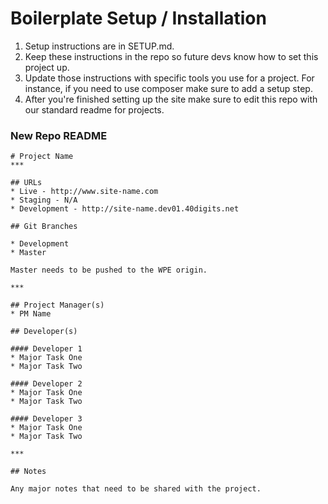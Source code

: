 # Boilerplate Setup / Installation

1. Setup instructions are in SETUP.md.
2. Keep these instructions in the repo so future devs know how to set this project up.
3. Update those instructions with specific tools you use for a project. For instance, if you need to use composer make sure to add a setup step.
4. After you're finished setting up the site make sure to edit this repo with our standard readme for projects.

### New Repo README

```
# Project Name
***

## URLs
* Live - http://www.site-name.com
* Staging - N/A
* Development - http://site-name.dev01.40digits.net

## Git Branches

* Development
* Master

Master needs to be pushed to the WPE origin.

***

## Project Manager(s)
* PM Name

## Developer(s)

#### Developer 1
* Major Task One
* Major Task Two

#### Developer 2
* Major Task One
* Major Task Two

#### Developer 3
* Major Task One
* Major Task Two

***

## Notes

Any major notes that need to be shared with the project.
```